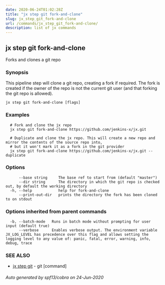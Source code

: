 ```yaml
---
date: 2020-06-24T01:02:28Z
title: "jx step git fork-and-clone"
slug: jx_step_git_fork-and-clone
url: /commands/jx_step_git_fork-and-clone/
description: list of jx commands
---
```

## jx step git fork-and-clone

Forks and clones a git repo

### Synopsis

This pipeline step will clone a git repo, creating a fork if required. The fork is created if the owner of the repo is not the current git user (and that forking the git repo is allowed).

```
jx step git fork-and-clone [flags]
```

### Examples

```
  # Fork and clone the jx repo
  jx step git fork-and-clone https://github.com/jenkins-x/jx.git
  
  # Duplicate and clone the jx repo. This will create a new repo and mirror the contents of the source repo into,
  # but it won't mark it as a fork in the git provider
  jx step git fork-and-clone https://github.com/jenkins-x/jx.git --duplicate
```

### Options

```
      --base string     The base ref to start from (default "master")
      --dir string      The directory in which the git repo is checked out, by default the working directory
  -h, --help            help for fork-and-clone
      --print-out-dir   prints the directory the fork has been cloned to on stdout
```

### Options inherited from parent commands

```
  -b, --batch-mode   Runs in batch mode without prompting for user input (default true)
      --verbose      Enables verbose output. The environment variable JX_LOG_LEVEL has precedence over this flag and allows setting the logging level to any value of: panic, fatal, error, warning, info, debug, trace
```

### SEE ALSO

* [jx step git](/commands/jx_step_git/)	 - git [command]

###### Auto generated by spf13/cobra on 24-Jun-2020
